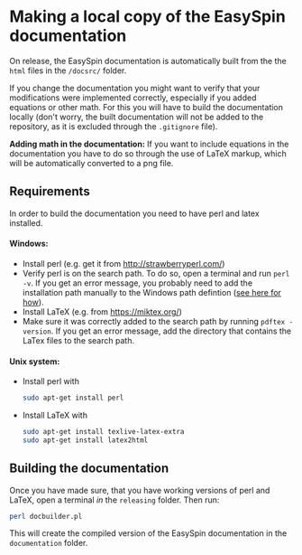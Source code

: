 # Making a local copy of the EasySpin documentation

On release, the EasySpin documentation is automatically built from the the `html` files in the `/docsrc/` folder.

If you change the documentation you might want to verify that your
modifications were implemented correctly, especially if you added equations or other math. For this you will have to build the documentation locally (don't worry, the built documentation will not be added to the repository, as it is excluded through the `.gitignore` file).

**Adding math in the documentation:** If you want to include equations in the documentation
you have to do so through the use of LaTeX markup, which will be
automatically converted to a png file.

## Requirements
In order to build the documentation you need to have perl and latex installed.

#### Windows:
* Install perl (e.g. get it from http://strawberryperl.com/)
* Verify perl is on the search path. To do so, open a terminal and run `perl -v`. If you get an error message, you probably need to add the installation path manually to the Windows path defintion ([see here for how](https://docs.alfresco.com/4.2/tasks/fot-addpath.html)).
* Install LaTeX (e.g. from https://miktex.org/)
* Make sure it was correctly added to the search path by running `pdftex -version`. If you get an error message, add the directory that contains the LaTex files to the search path.

#### Unix system:
* Install perl with 
    ```bash
    sudo apt-get install perl
    ```
* Install LaTeX with 
    ```bash
    sudo apt-get install texlive-latex-extra
    sudo apt-get install latex2html
    ```

## Building the documentation
Once you have made sure, that you have working versions of perl and LaTeX, open a terminal *in* the `releasing` folder.
Then run:
```bash
perl docbuilder.pl
```
This will create the compiled version of the EasySpin documentation in the `documentation` folder. 






